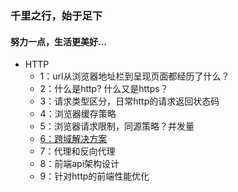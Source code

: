 ### 千里之行，始于足下
#### 努力一点，生活更美好...

* HTTP
    * 1：url从浏览器地址栏到呈现页面都经历了什么？
    * 2：什么是http? 什么又是https？
    * 3：请求类型区分，日常http的请求返回状态码
    * 4：浏览器缓存策略
    * 5：浏览器请求限制，同源策略？并发量
    * [6：跨域解决方案](./http/cross-domain/index.md)
    * 7：代理和反向代理
    * 8：前端api架构设计
    * 9：针对http的前端性能优化